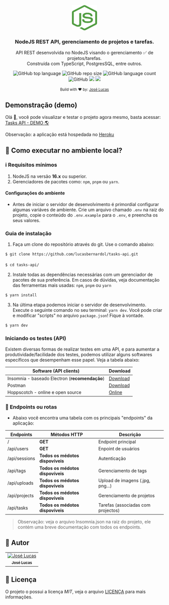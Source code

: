<div align="center">
  <img src="./.github/assets/node.svg" width="80px" height="80px" />
  <h3>NodeJS REST API, gerenciamento de projetos e tarefas.</h3>

  <p align="center">
    API REST desenvolvida no NodeJS visando o gerenciamento ✅ de projetos/tarefas.<br/> 
    Construída com TypeScript, PostgresSQL, entre outros.
  </p>  
</div>

<div align="center">
  <img alt="GitHub top language" src="https://img.shields.io/github/languages/top/lucasbernardol/tasks-api">

  <img alt="GitHub repo size" src="https://img.shields.io/github/repo-size/lucasbernardol/tasks-api">

  <img alt="GitHub language count" src="https://img.shields.io/github/languages/count/lucasbernardol/tasks-api">

  <img alt="GitHub" src="https://img.shields.io/github/license/lucasbernardol/tasks-api">

  <img src="https://pyheroku-badge.herokuapp.com/?app=tasksnode-api&path=/&style=flat" />

  <a href="https://github.com/prettier/prettier">
    <img src="https://img.shields.io/badge/code_style-prettier-ff69b4.svg?style=flat" />
  </a>
</div>

<p align="center">
  <small>Build with ❤️ by: <a href="https://github.com/lucasbernardol">José Lucas</a></small>
</p>

## Demonstração (demo)

Olá :wave:, você pode visualizar e testar o projeto agora mesmo, basta
acessar: [Tasks API - DEMO :earth_americas:](https://tasksnode-api.herokuapp.com/)

Observação: a aplicação está hospedada no [Heroku](https://www.heroku.com/)

## :wrench: Como executar no ambiente local?

### :information_source: Requisitos mínimos

1. NodeJS na versão **16.x** ou superior.
2. Gerenciadores de pacotes como: `npm`, `pnpm` ou `yarn`.

#### Configurações do ambiente

- Antes de iniciar o servidor de desenvolvimento
  é primordial configurar algumas variáves de ambiente. Crie um arquivo chamado `.env` na raiz do projeto, copie o conteúdo do `.env.example` para o `.env`, e preencha os seus valores.

### Guia de instalação

1. Faça um clone do repositório através do git. Use o comando abaixo:

```bash
$ git clone https://github.com/lucasbernardol/tasks-api.git

$ cd tasks-api/
```

2. Instale todas as dependências necessárias com um gerenciador de pacotes
   de sua preferência. Em casos de dúvidas, veja documentação das ferramentas mais usadas: `npm`, `pnpm` ou `yarn`

```bash
$ yarn install
```

3. Na última etapa podemos iniciar o servidor de desenvolvimento. Execute o seguinte
   comando no seu terminal: `yarn dev`. Você pode criar e modificar "scripts" no arquivo `package.json`! Fique à vontade.

```bash
$ yarn dev
```

### Iniciando os testes (API)

Existem diversas formas de realizar testes em uma API, e para
aumentar a produtividade/facilidade dos testes, podemos utilizar alguns softwares
específicos que desempenham esse papel. Veja a tabela abaixo:

| Software (API clients)                         | Download                                   |
| ---------------------------------------------- | ------------------------------------------ |
| Insomnia - baseado Electron (**recomendação**) | [Download](https://insomnia.rest/download) |
| Postman                                        | [Download](https://www.postman.com/)       |
| Hoppscotch - online e open source              | [Online](https://hoppscotch.io/pt-br)      |

### :pushpin: Endpoints ou rotas

- Abaixo você encontra uma tabela com os principais "endpoints" da aplicação:

| Endpoints     | Métodos HTTP                     | Descrição                          |
| ------------- | -------------------------------- | ---------------------------------- |
| /             | **GET**                          | Endpoint principal                 |
| /api/users    | **GET**                          | Enpoint de usuários                |
| /api/sessions | **Todos os médotos dispovíveis** | Autenticação                       |
| /api/tags     | **Todos os médotos dispovíveis** | Gerenciamento de tags              |
| /api/uploads  | **Todos os médotos dispovíveis** | Upload de imagens (.jpg, png...)   |
| /api/projects | **Todos os médotos dispovíveis** | Gerenciamento de projetos          |
| /api/tasks    | **Todos os médotos dispovíveis** | Tarefas (associadas com projectos) |

> Observação: veja o arquivo Insomnia.json na raiz do projeto, ele contém uma breve documentação com todos os endpoints.

## :boy: Autor

<table class="author">
  <tr>
    <td align="center">
      <a href="https://github.com/lucasbernardol">
        <img src="https://avatars.githubusercontent.com/u/82418341?v=4" 
        width="100px;" alt="José Lucas"/>
        <br/>
        <sub>
          <b>José Lucas</b>
        </sub>
      </a>
    </td>
  </tr>
</table>

## 📝 Licença

O projeto o possui a licença _MIT_, veja o arquivo [LICENÇA](LICENSE) para mais informações.
